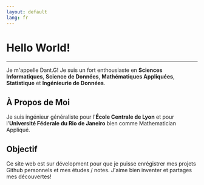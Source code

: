 ```yaml
---
layout: default
lang: fr
---
```


# Hello World!
---
Je m'appelle Dant.G! Je suis un fort enthousiaste en __Sciences Informatiques__, __Science de Données__, __Mathématiques Appliquées__, __Statistique__ et __Ingénieurie de Données__.

## À Propos de Moi

Je suis ingénieur généraliste pour l'__École Centrale de Lyon__ et pour l'__Université Féderale du Rio de Janeiro__ bien comme Mathematician Appliqué.

## Objectif

Ce site web est sur dévelopment pour que je puisse enrégistrer mes projets Github personnels et mes études / notes. J'aime bien inventer et partages mes découvertes!

